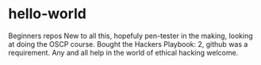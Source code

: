 # hello-world
Beginners repos
New to all this, hopefuly pen-tester in the making, looking at doing the OSCP course. Bought the Hackers Playbook: 2, github was a requirement. 
Any and all help in the world of ethical hacking welcome.
